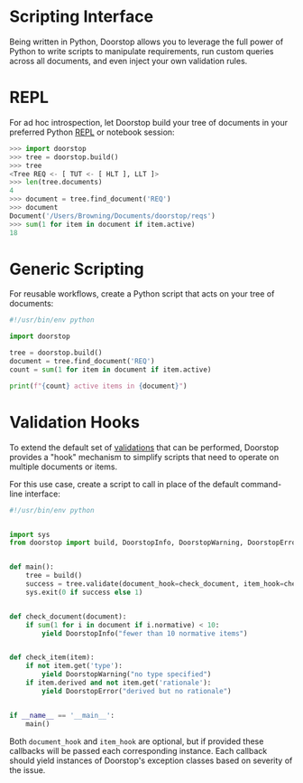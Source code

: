 <h1>Scripting Interface</h1>

Being written in Python, Doorstop allows you to leverage the full power of Python to write scripts to manipulate requirements, run custom queries across all documents, and even inject your own validation rules.

# REPL

For ad hoc introspection, let Doorstop build your tree of documents in your preferred Python [REPL](https://en.wikipedia.org/wiki/Read%E2%80%93eval%E2%80%93print_loop) or notebook session:

```python
>>> import doorstop
>>> tree = doorstop.build()
>>> tree
<Tree REQ <- [ TUT <- [ HLT ], LLT ]>
>>> len(tree.documents)
4
>>> document = tree.find_document('REQ')
>>> document
Document('/Users/Browning/Documents/doorstop/reqs')
>>> sum(1 for item in document if item.active)
18
```

# Generic Scripting

For reusable workflows, create a Python script that acts on your tree of documents:

```python
#!/usr/bin/env python

import doorstop

tree = doorstop.build()
document = tree.find_document('REQ')
count = sum(1 for item in document if item.active)

print(f"{count} active items in {document}")
```

# Validation Hooks

To extend the default set of [validations](../cli/validation.md) that can be performed, Doorstop provides a "hook" mechanism to simplify scripts that need to operate on multiple documents or items.

For this use case, create a script to call in place of the default command-line interface:

```python
#!/usr/bin/env python


import sys
from doorstop import build, DoorstopInfo, DoorstopWarning, DoorstopError


def main():
    tree = build()
    success = tree.validate(document_hook=check_document, item_hook=check_item)
    sys.exit(0 if success else 1)


def check_document(document):
    if sum(1 for i in document if i.normative) < 10:
        yield DoorstopInfo("fewer than 10 normative items")


def check_item(item):
    if not item.get('type'):
        yield DoorstopWarning("no type specified")
    if item.derived and not item.get('rationale'):
        yield DoorstopError("derived but no rationale")


if __name__ == '__main__':
    main()
```

Both `document_hook` and `item_hook` are optional, but if provided these callbacks will be passed each corresponding instance. Each callback should yield instances of Doorstop's exception classes based on severity of the issue.
